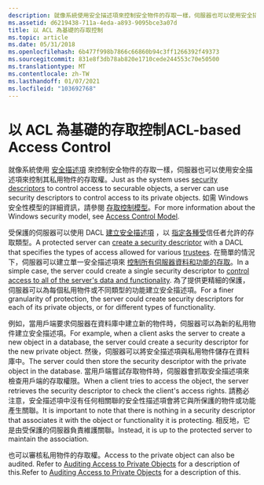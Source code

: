 ```yaml
---
description: 就像系統使用安全描述項來控制安全物件的存取一樣，伺服器也可以使用安全描述項來控制其私用物件的存取權。 如需 Windows 安全性模型的詳細資訊，請參閱存取控制模型。
ms.assetid: d6219438-711a-4eda-a893-9095bce3a07d
title: 以 ACL 為基礎的存取控制
ms.topic: article
ms.date: 05/31/2018
ms.openlocfilehash: 6b477f998b7866c66860b94c3ff1266392f49373
ms.sourcegitcommit: 831e8f3db78ab820e1710cede244553c70e50500
ms.translationtype: MT
ms.contentlocale: zh-TW
ms.lasthandoff: 01/07/2021
ms.locfileid: "103692768"
---
```

# <a name="acl-based-access-control"></a><span data-ttu-id="44b31-104">以 ACL 為基礎的存取控制</span><span class="sxs-lookup"><span data-stu-id="44b31-104">ACL-based Access Control</span></span>

<span data-ttu-id="44b31-105">就像系統使用 [安全描述項](security-descriptors.md) 來控制安全物件的存取一樣，伺服器也可以使用安全描述項來控制其私用物件的存取權。</span><span class="sxs-lookup"><span data-stu-id="44b31-105">Just as the system uses [security descriptors](security-descriptors.md) to control access to securable objects, a server can use security descriptors to control access to its private objects.</span></span> <span data-ttu-id="44b31-106">如需 Windows 安全性模型的詳細資訊，請參閱 [存取控制模型](access-control-model.md)。</span><span class="sxs-lookup"><span data-stu-id="44b31-106">For more information about the Windows security model, see [Access Control Model](access-control-model.md).</span></span>

<span data-ttu-id="44b31-107">受保護的伺服器可以使用 DACL [建立安全描述項](security-descriptors-for-private-objects.md) ，以 [指定各種受](trustees.md)信任者允許的存取類型。</span><span class="sxs-lookup"><span data-stu-id="44b31-107">A protected server can [create a security descriptor](security-descriptors-for-private-objects.md) with a DACL that specifies the types of access allowed for various [trustees](trustees.md).</span></span> <span data-ttu-id="44b31-108">在簡單的情況下，伺服器可以建立單一安全描述項來 [控制所有伺服器資料和功能的存取](checking-access-to-private-objects.md)。</span><span class="sxs-lookup"><span data-stu-id="44b31-108">In a simple case, the server could create a single security descriptor to [control access to all of the server's data and functionality](checking-access-to-private-objects.md).</span></span> <span data-ttu-id="44b31-109">為了提供更精細的保護，伺服器可以為每個私用物件或不同類型的功能建立安全描述項。</span><span class="sxs-lookup"><span data-stu-id="44b31-109">For a finer granularity of protection, the server could create security descriptors for each of its private objects, or for different types of functionality.</span></span>

<span data-ttu-id="44b31-110">例如，當用戶端要求伺服器在資料庫中建立新的物件時，伺服器可以為新的私用物件建立安全描述項。</span><span class="sxs-lookup"><span data-stu-id="44b31-110">For example, when a client asks the server to create a new object in a database, the server could create a security descriptor for the new private object.</span></span> <span data-ttu-id="44b31-111">然後，伺服器可以將安全描述項與私用物件儲存在資料庫中。</span><span class="sxs-lookup"><span data-stu-id="44b31-111">The server could then store the security descriptor with the private object in the database.</span></span> <span data-ttu-id="44b31-112">當用戶端嘗試存取物件時，伺服器會抓取安全描述項來檢查用戶端的存取權限。</span><span class="sxs-lookup"><span data-stu-id="44b31-112">When a client tries to access the object, the server retrieves the security descriptor to check the client's access rights.</span></span> <span data-ttu-id="44b31-113">請務必注意，安全描述項中沒有任何相關聯的安全性描述項會將它與所保護的物件或功能產生關聯。</span><span class="sxs-lookup"><span data-stu-id="44b31-113">It is important to note that there is nothing in a security descriptor that associates it with the object or functionality it is protecting.</span></span> <span data-ttu-id="44b31-114">相反地，它是由受保護的伺服器負責維護關聯。</span><span class="sxs-lookup"><span data-stu-id="44b31-114">Instead, it is up to the protected server to maintain the association.</span></span>

<span data-ttu-id="44b31-115">也可以審核私用物件的存取權。</span><span class="sxs-lookup"><span data-stu-id="44b31-115">Access to the private object can also be audited.</span></span> <span data-ttu-id="44b31-116">Refer to [Auditing Access to Private Objects](auditing-access-to-private-objects.md) for a description of this.</span><span class="sxs-lookup"><span data-stu-id="44b31-116">Refer to [Auditing Access to Private Objects](auditing-access-to-private-objects.md) for a description of this.</span></span>

 

 



